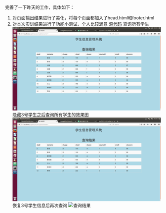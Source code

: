 完善了一下昨天的工作，具体如下：
1. 对页面输出结果进行了美化，将每个页面都加入了head.html和footer.html
2. 对本次实训结果进行了功能小测试，个人比较满意
[源代码](https://github.com/Njuliet/code)
查询所有学生
![查询结果](https://github.com/Njuliet/MySQL-doc/blob/master/img/%E6%95%88%E6%9E%9C%E5%9B%BE.png)
隐藏3号学生之后查询所有学生的效果图
![查询结果](https://github.com/Njuliet/MySQL-doc/blob/master/img/%E6%95%88%E6%9E%9C%E5%9B%BE2.png)
恢复3号学生信息后再次查询
![查询结果]()
